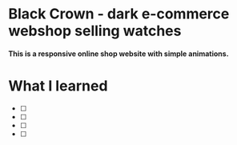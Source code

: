 # Black Crown - dark e-commerce webshop selling watches
#### This is a responsive online shop website with simple animations.

# What I learned

 * [ ] 
 * [ ] 
 * [ ] 
 * [ ] 
